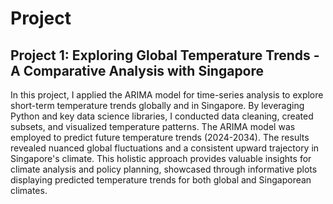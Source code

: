 # Project

## Project 1: Exploring Global Temperature Trends - A Comparative Analysis with Singapore
In this project, I applied the ARIMA model for time-series analysis to explore short-term temperature trends globally and in Singapore. By leveraging Python and key data science libraries, I conducted data cleaning, created subsets, and visualized temperature patterns. The ARIMA model was employed to predict future temperature trends (2024-2034). The results revealed nuanced global fluctuations and a consistent upward trajectory in Singapore's climate. This holistic approach provides valuable insights for climate analysis and policy planning, showcased through informative plots displaying predicted temperature trends for both global and Singaporean climates.
